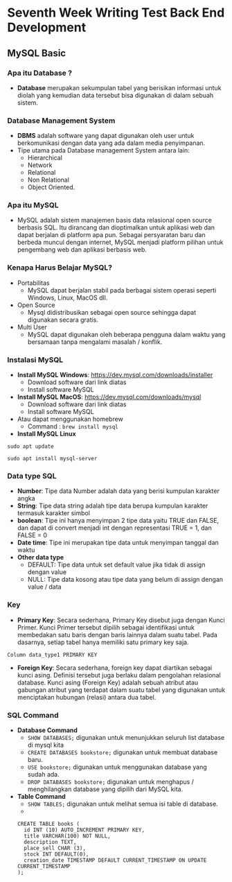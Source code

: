 # Seventh Week Writing Test Back End Development
## MySQL Basic
### Apa itu Database ?
- **Database** merupakan sekumpulan tabel yang berisikan informasi untuk diolah yang kemudian data tersebut bisa digunakan di dalam sebuah sistem.
### Database Management System
- **DBMS** adalah software yang dapat digunakan oleh user untuk berkomunikasi dengan data yang ada dalam media penyimpanan.
- Tipe utama pada Database management System antara lain: 
  - Hierarchical 
  - Network 
  - Relational 
  - Non Relational
  - Object Oriented.
### Apa itu MySQL
- MySQL adalah sistem manajemen basis data relasional open source berbasis SQL. Itu dirancang dan dioptimalkan untuk aplikasi web dan dapat berjalan di platform apa pun. Sebagai persyaratan baru dan berbeda muncul dengan internet, MySQL menjadi platform pilihan untuk pengembang web dan aplikasi berbasis web.
### Kenapa Harus Belajar MySQL?
- Portabilitas
  - MySQL dapat berjalan stabil pada berbagai sistem operasi seperti Windows, Linux, MacOS dll.
- Open Source
  - Mysql didistribusikan sebagai open source sehingga dapat digunakan secara gratis.
- Multi User
  - MySQL dapat digunakan oleh beberapa pengguna dalam waktu yang bersamaan tanpa mengalami masalah / konflik.
### Instalasi MySQL
- **Install MySQL Windows**: https://dev.mysql.com/downloads/installer
  - Download software dari link diatas
  - Install software MySQL
- **Install MySQL MacOS**: https://dev.mysql.com/downloads/mysql
  - Download software dari link diatas
  - Install software MySQL 
- Atau dapat menggunakan homebrew
  - Command : ```brew install mysql```
- **Install MySQL Linux**
```
sudo apt update

sudo apt install mysql-server
```
### Data type SQL
- **Number**: Tipe data Number adalah data yang berisi kumpulan karakter angka
- **String**: Tipe data string adalah tipe data berupa kumpulan karakter termasuk karakter simbol
- **boolean**: Tipe ini hanya menyimpan 2 tipe data yaitu TRUE dan FALSE, dan dapat di convert menjadi int dengan representasi TRUE = 1, dan FALSE = 0
- **Date time**: Tipe ini merupakan tipe data untuk menyimpan tanggal dan waktu
- **Other data type**
  - DEFAULT: Tipe data untuk set default value jika tidak di assign dengan value
  - NULL: Tipe data kosong atau tipe data yang belum di assign dengan value / data
### Key
- **Primary Key**: Secara sederhana, Primary Key disebut juga dengan Kunci Primer. Kunci Primer tersebut dipilih sebagai identifikasi untuk membedakan satu baris dengan baris lainnya dalam suatu tabel. Pada dasarnya, setiap tabel hanya memiliki satu primary key saja.
```
Column data_type1 PRIMARY KEY
```
- **Foreign Key**: Secara sederhana, foreign key dapat diartikan sebagai kunci asing. Definisi tersebut juga berlaku dalam pengolahan relasional database. Kunci asing (Foreign Key) adalah sebuah atribut atau gabungan atribut yang terdapat dalam suatu tabel yang digunakan untuk menciptakan hubungan (relasi) antara dua tabel.
### SQL Command
- **Database Command**
  - ```SHOW DATABASES;``` digunakan untuk menunjukkan seluruh list database di mysql kita
  - ```CREATE DATABASES bookstore;``` digunakan untuk membuat database baru.
  - ```USE bookstore;``` digunakan untuk menggunakan database yang sudah ada.
  - ```DROP DATABASES bookstore;``` digunakan untuk menghapus / menghilangkan database yang dipilih dari MySQL kita.
- **Table Command**
  - ```SHOW TABLES;``` digunakan untuk melihat semua isi table di database.
  - 
  ``` 
  CREATE TABLE books (
    id INT (10) AUTO_INCREMENT PRIMARY KEY,
    title VARCHAR(100) NOT NULL,
    description TEXT,
    place_sell CHAR (3),
    stock INT DEFAULT(0),
    creation_date TIMESTAMP DEFAULT CURRENT_TIMESTAMP ON UPDATE CURRENT_TIMESTAMP
  );
  ```
     




